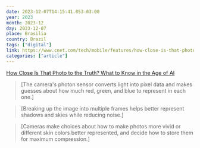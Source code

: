 ```yaml
---
date: 2023-12-07T14:15:41.053-03:00
year: 2023
month: 2023-12
day: 2023-12-07
place: Brasilia
country: Brazil
tags: ["digital"]
link: https://www.cnet.com/tech/mobile/features/how-close-is-that-photo-to-the-truth-what-to-know-in-the-age-of-ai/
categories: ["article"]
---
```

[How Close Is That Photo to the Truth? What to Know in the Age of AI](https://www.cnet.com/tech/mobile/features/how-close-is-that-photo-to-the-truth-what-to-know-in-the-age-of-ai/)

> [The camera's photon sensor converts light into pixel data and makes guesses about how much red, green, and blue to represent in each one.]

> [Breaking up the image into multiple frames helps better represent shadows and skies while reducing noise.]

> [Cameras make choices about how to make photos more vivid or different skin colors better represented, and decide how to store them for maximum compression.]
